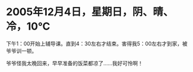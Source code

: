 # 2005年12月4日，星期日，阴、晴、冷，10℃
下午1：00开始上辅导课。直到4：30左右才结束。害得我5：00左右才到家，被爷爷训一顿。

爷爷怪我太晚回来，早早准备的饭菜都凉了……我好可怜啊！

